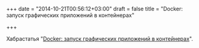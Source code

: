 +++
date = "2014-10-21T00:56:12+03:00"
draft = false
title = "Docker: запуск графических приложений в контейнерах"

+++

<p>Хабрастатья &quot;<a href="http://habrahabr.ru/post/240509/">Docker: запуск графических приложений в контейнерах</a>&quot;.</p>

